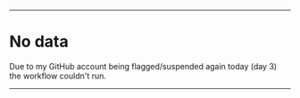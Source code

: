 
***

# No data

Due to my GitHub account being flagged/suspended again today (day 3) the workflow couldn't run.

***
